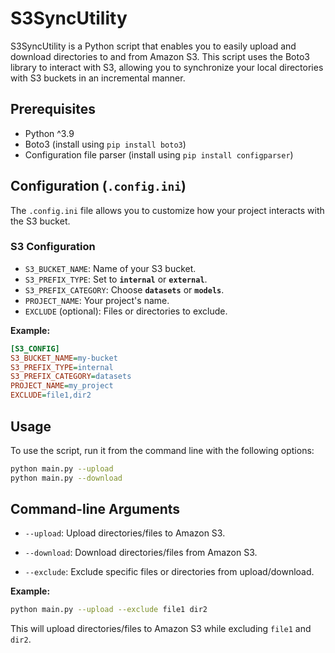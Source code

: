 # S3SyncUtility

S3SyncUtility is a Python script that enables you to easily upload and download directories to and from Amazon S3. This script uses the Boto3 library to interact with S3, allowing you to synchronize your local directories with S3 buckets in an incremental manner.

## Prerequisites

- Python ^3.9
- Boto3 (install using `pip install boto3`)
- Configuration file parser (install using `pip install configparser`)

## Configuration (`.config.ini`)

The `.config.ini` file allows you to customize how your project interacts with the S3 bucket.

### S3 Configuration

- `S3_BUCKET_NAME`: Name of your S3 bucket.
- `S3_PREFIX_TYPE`: Set to **`internal`** or **`external`**.
- `S3_PREFIX_CATEGORY`: Choose **`datasets`** or **`models`**.
- `PROJECT_NAME`: Your project's name.
- `EXCLUDE` (optional): Files or directories to exclude.

**Example:**

```ini
[S3_CONFIG]
S3_BUCKET_NAME=my-bucket
S3_PREFIX_TYPE=internal
S3_PREFIX_CATEGORY=datasets
PROJECT_NAME=my_project
EXCLUDE=file1,dir2
```

## Usage

To use the script, run it from the command line with the following options:

```bash
python main.py --upload
python main.py --download
```

## Command-line Arguments

- `--upload`: Upload directories/files to Amazon S3.

- `--download`: Download directories/files from Amazon S3.

- `--exclude`: Exclude specific files or directories from upload/download. 

**Example:**

```bash
python main.py --upload --exclude file1 dir2
```

This will upload directories/files to Amazon S3 while excluding `file1` and `dir2`.
